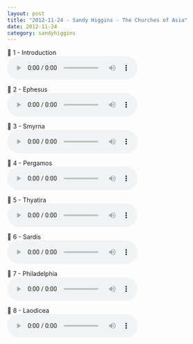 ```yaml
---
layout: post
title: "2012-11-24 - Sandy Higgins - The Churches of Asia"
date: 2012-11-24
category: sandyhiggins
---
```


<p>
🎵 1 - Introduction <br>
<audio controls>
  <source src="https://archive.org/download/sandy-higgins-ministry-messages/2012-11-24%20-%20Sandy%20Higgins%20-%20The%20Churches%20of%20Asia/1-Introduction.mp3" type="audio/mpeg">
  Your browser does not support the audio element.
</audio>
</p>
<p>
🎵 2 - Ephesus <br>
<audio controls>
  <source src="https://archive.org/download/sandy-higgins-ministry-messages/2012-11-24%20-%20Sandy%20Higgins%20-%20The%20Churches%20of%20Asia/2-Ephesus.mp3" type="audio/mpeg">
  Your browser does not support the audio element.
</audio>
</p>
<p>
🎵 3 - Smyrna <br>
<audio controls>
  <source src="https://archive.org/download/sandy-higgins-ministry-messages/2012-11-24%20-%20Sandy%20Higgins%20-%20The%20Churches%20of%20Asia/3-Smyrna.mp3" type="audio/mpeg">
  Your browser does not support the audio element.
</audio>
</p>
<p>
🎵 4 - Pergamos <br>
<audio controls>
  <source src="https://archive.org/download/sandy-higgins-ministry-messages/2012-11-24%20-%20Sandy%20Higgins%20-%20The%20Churches%20of%20Asia/4-Pergamos.mp3" type="audio/mpeg">
  Your browser does not support the audio element.
</audio>
</p>
<p>
🎵 5 - Thyatira <br>
<audio controls>
  <source src="https://archive.org/download/sandy-higgins-ministry-messages/2012-11-24%20-%20Sandy%20Higgins%20-%20The%20Churches%20of%20Asia/5-Thyatira.mp3" type="audio/mpeg">
  Your browser does not support the audio element.
</audio>
</p>
<p>
🎵 6 - Sardis <br>
<audio controls>
  <source src="https://archive.org/download/sandy-higgins-ministry-messages/2012-11-24%20-%20Sandy%20Higgins%20-%20The%20Churches%20of%20Asia/6-Sardis.mp3" type="audio/mpeg">
  Your browser does not support the audio element.
</audio>
</p>
<p>
🎵 7 - Philadelphia <br>
<audio controls>
  <source src="https://archive.org/download/sandy-higgins-ministry-messages/2012-11-24%20-%20Sandy%20Higgins%20-%20The%20Churches%20of%20Asia/7-Philadelphia.mp3" type="audio/mpeg">
  Your browser does not support the audio element.
</audio>
</p>
<p>
🎵 8 - Laodicea <br>
<audio controls>
  <source src="https://archive.org/download/sandy-higgins-ministry-messages/2012-11-24%20-%20Sandy%20Higgins%20-%20The%20Churches%20of%20Asia/8-Laodicea.mp3" type="audio/mpeg">
  Your browser does not support the audio element.
</audio>
</p>
